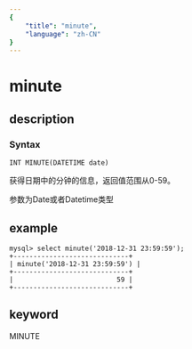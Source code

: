 ```yaml
---
{
    "title": "minute",
    "language": "zh-CN"
}
---
```


<!-- 
Licensed to the Apache Software Foundation (ASF) under one
or more contributor license agreements.  See the NOTICE file
distributed with this work for additional information
regarding copyright ownership.  The ASF licenses this file
to you under the Apache License, Version 2.0 (the
"License"); you may not use this file except in compliance
with the License.  You may obtain a copy of the License at

  http://www.apache.org/licenses/LICENSE-2.0

Unless required by applicable law or agreed to in writing,
software distributed under the License is distributed on an
"AS IS" BASIS, WITHOUT WARRANTIES OR CONDITIONS OF ANY
KIND, either express or implied.  See the License for the
specific language governing permissions and limitations
under the License.
-->

# minute
## description
### Syntax

`INT MINUTE(DATETIME date)`


获得日期中的分钟的信息，返回值范围从0-59。

参数为Date或者Datetime类型

## example

```
mysql> select minute('2018-12-31 23:59:59');
+-----------------------------+
| minute('2018-12-31 23:59:59') |
+-----------------------------+
|                          59 |
+-----------------------------+
```
## keyword
MINUTE
